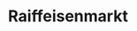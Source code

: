 ---
title: "Raiffeisenmarkt"
url: /bochum/raiffeisenmarkt-hansastrasse/
shop: Landwirtschaftlich
---